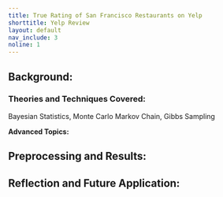 ```yaml
---
title: True Rating of San Francisco Restaurants on Yelp
shorttitle: Yelp Review
layout: default
nav_include: 3
noline: 1
---
```


## Background:

### Theories and Techniques Covered:

Bayesian Statistics, Monte Carlo Markov Chain, Gibbs Sampling

**Advanced Topics:**

## Preprocessing and Results:

## Reflection and Future Application:

